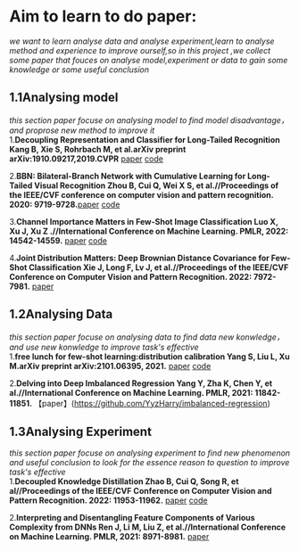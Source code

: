 # Aim to learn to do paper:
*we want to learn analyse data and analyse experiment,learn to analyse method and experience to improve ourself,so in this project ,we collect some paper that fouces on analyse model,experiment or data  to gain some knowledge or some useful conclusion*<br/>

## 1.1Analysing model
*this section paper focuse on analysing model to find model disadvantage，and proprose new method to improve it*<br/>
1.**Decoupling Representation and Classifier for Long-Tailed Recognition  Kang B, Xie S, Rohrbach M, et al.arXiv preprint arXiv:1910.09217,2019.CVPR** [paper](https://arxiv.org/pdf/1910.09217.pdf) [code](https://github.com/facebookresearch/classifier-balancing)<br/>

2.**BBN: Bilateral-Branch Network with Cumulative Learning for Long-Tailed Visual Recognition  Zhou B, Cui Q, Wei X S, et al.//Proceedings of the IEEE/CVF conference on computer vision and pattern recognition. 2020: 9719-9728.**[paper](https://openaccess.thecvf.com/content_CVPR_2020/papers/Zhou_BBN_Bilateral-Branch_Network_With_Cumulative_Learning_for_Long-Tailed_Visual_Recognition_CVPR_2020_paper.pdf) [code](https://github.com/megvii-research/BBN) <br/>

3.**Channel Importance Matters in Few-Shot Image Classification Luo X, Xu J, Xu Z .//International Conference on Machine Learning. PMLR, 2022: 14542-14559.** [paper](
https://proceedings.mlr.press/v162/luo22c/luo22c.pdf) [code](https://github.com/Frankluox/Channel_Importance_FSL)<br/>

4.**Joint Distribution Matters: Deep Brownian Distance Covariance for Few-Shot Classification  Xie J, Long F, Lv J, et al.//Proceedings of the IEEE/CVF Conference on Computer Vision and Pattern Recognition. 2022: 7972-7981.** [paper](https://openaccess.thecvf.com/content/CVPR2022/papers/Xie_Joint_Distribution_Matters_Deep_Brownian_Distance_Covariance_for_Few-Shot_Classification_CVPR_2022_paper.pdf)





## 1.2Analysing Data
*this section paper focuse on analysing data to find data new konwledge，and use new konwledge to improve task's effective*<br/>
1.**free lunch for few-shot learning:distribution calibration Yang S, Liu L, Xu M.arXiv preprint arXiv:2101.06395, 2021.**  [paper](https://arxiv.org/pdf/2101.06395.pdf)  [code](https://github.com/ShuoYang-1998/Few_Shot_Distribution_Calibration)<br/>

2.**Delving into Deep Imbalanced Regression Yang Y, Zha K, Chen Y, et al.//International Conference on Machine Learning. PMLR, 2021: 11842-11851.** 【paper】(https://github.com/YyzHarry/imbalanced-regression)






## 1.3Analysing Experiment
*this section paper focuse on analysing experiment to find new phenomenon and useful conclusion to look for the essence reason to question  to improve task's effective*<br/>
1.**Decoupled Knowledge Distillation Zhao B, Cui Q, Song R, et al//Proceedings of the IEEE/CVF Conference on Computer Vision and Pattern Recognition. 2022: 11953-11962.** [paper](https://openaccess.thecvf.com/content/CVPR2022/papers/Zhao_Decoupled_Knowledge_Distillation_CVPR_2022_paper.pdf) [code](https://github.com/megvii-research/mdistiller)

2.**Interpreting and Disentangling Feature Components of Various Complexity from DNNs Ren J, Li M, Liu Z, et al.//International Conference on Machine Learning. PMLR, 2021: 8971-8981.** [paper](http://proceedings.mlr.press/v139/ren21b/ren21b.pdf)


